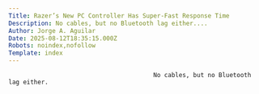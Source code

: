 ```yaml
---
Title: Razer’s New PC Controller Has Super-Fast Response Time
Description: No cables, but no Bluetooth lag either....
Author: Jorge A. Aguilar
Date: 2025-08-12T18:35:15.000Z
Robots: noindex,nofollow
Template: index
---
```


                                            No cables, but no Bluetooth lag either.
                                        